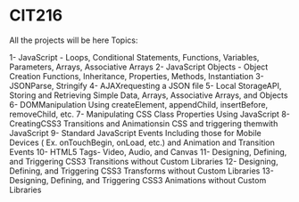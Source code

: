 # CIT216
All the projects will be here
Topics: 

1- JavaScript - Loops, Conditional Statements, Functions, Variables, Parameters, Arrays, Associative Arrays
2- JavaScript Objects - Object Creation Functions, Inheritance, Properties, Methods, Instantiation
3- JSONParse, Stringify
4- AJAXrequesting a JSON file
5- Local StorageAPI, Storing and Retrieving Simple Data, Arrays, Associative Arrays, and Objects
6- DOMManipulation Using createElement, appendChild, insertBefore, removeChild, etc.
7- Manipulating CSS Class Properties Using JavaScript
8- CreatingCSS3 Transitions and Animationsin CSS and triggering themwith JavaScript
9- Standard JavaScript Events Including those for Mobile Devices ( Ex. onTouchBegin, onLoad, etc.) and Animation and  Transition Events
10- HTML5 Tags- Video, Audio, and Canvas
11- Designing, Defining, and Triggering CSS3 Transitions without Custom Libraries
12- Designing, Defining, and Triggering CSS3 Transforms without Custom Libraries
13- Designing, Defining, and Triggering CSS3 Animations without Custom Libraries
